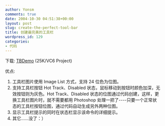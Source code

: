 ```yaml
---
author: Yonsm
comments: true
date: 2004-10-30 04:51:38+00:00
layout: post
slug: create-the-perfect-tool-bar
title: 创建最完美的工具栏
wordpress_id: 129
categories:
- 代码
---
```


下载: [TBDemo](/assets/1099054171.rar) (25K/VC6 Project)

  


优点:

  


  1. 工具栏图片使用 Image List 方式，支持 24 位色为位图。
  2. 支持工具栏按钮 Hot Track、Disabled 状态，鼠标移动到按钮时颜色加深，无效按钮则为灰色。Hot Track、Disabled 状态的位图通过代码创建，这样，更换工具栏图片时，就不需要都用 Photoshop 处理一把了----只要一个正常状态的工具栏按钮位图，通过代码自动生成另外两种位图。
  3. 显示工具栏提示的同时在状态栏显示该命令的详细提示。
  4. 其它……没了：）
